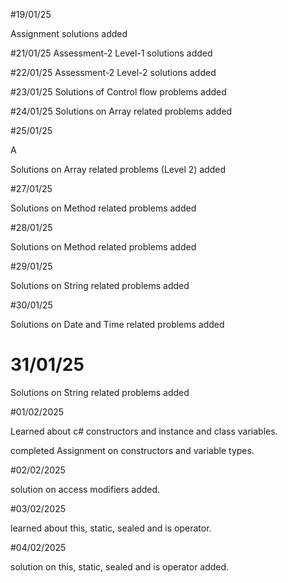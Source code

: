 #19/01/25

Assignment solutions added

#21/01/25 Assessment-2 Level-1 solutions added

#22/01/25 Assessment-2 Level-2 solutions added

#23/01/25 Solutions of Control flow problems added

#24/01/25 Solutions on Array related problems added

#25/01/25

A

Solutions on Array related problems (Level 2) added

#27/01/25

Solutions on Method related problems added

#28/01/25

Solutions on Method related problems added

#29/01/25

Solutions on String related problems added

#30/01/25

Solutions on Date and Time related problems added

# 31/01/25

Solutions on String related problems added

#01/02/2025

Learned about c# constructors and instance and class variables.

completed Assignment on constructors and variable types.

#02/02/2025

solution on access modifiers added.

#03/02/2025

learned about this, static, sealed and is operator.

#04/02/2025

solution on  this, static, sealed and is operator added.
